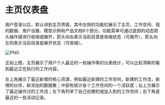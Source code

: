 # 主页仪表盘

用户登录以后，默认进到主页界面，其中左侧的功能栏展示了主页、工作空间、我的数据、用户设置、模型示例和产品文档6个部分。功能菜单可通过底部的动态箭头操作键进行收缩或展开，箭头向右表示当前目录是收缩状态（可展开），箭头向左则表示当前目录是展开状态（可收缩）。

![PNG](..\..\img\105.png)

正如上图，主页展示了用户个人最近的一些操作等的仪表统计，可以比较清晰的看到最近正在执行的工作内容。

左上角展示了最近新增的核心资源，例如最近新建的工作空间，新建的工作流，新增的伙伴，新添加的数据集；中部有统计各个工作空间的一个活跃度；右上方展示了最近操作过的工作流；左下角列举了自己创建的或加入到的工作空间；右下角是最近的一些活动记录。

